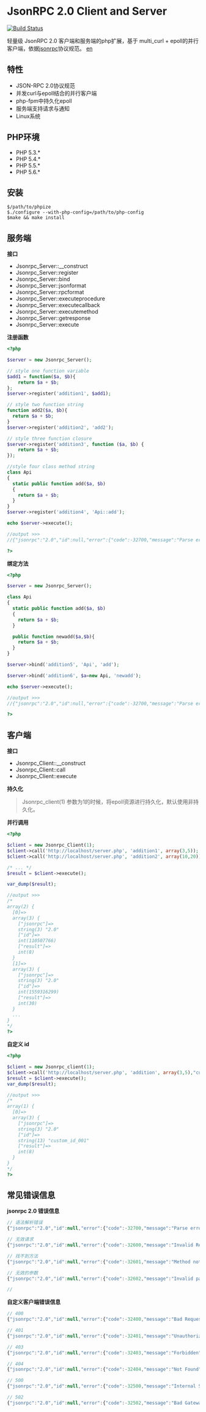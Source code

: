 JsonRPC 2.0 Client and Server
=============================

[![Build Status](https://travis-ci.org/rryqszq4/JsonRPC.svg)](https://travis-ci.org/rryqszq4/JsonRPC)

轻量级 JsonRPC 2.0 客户端和服务端的php扩展，基于 multi_curl + epoll的并行客户端，依据[jsonrpc](http://www.jsonrpc.org/)协议规范。
[en](https://github.com/rryqszq4/JsonRPC/blob/master/README-en.md)

特性
-----------
* JSON-RPC 2.0协议规范
* 并发curl与epoll结合的并行客户端
* php-fpm中持久化epoll
* 服务端支持请求与通知
* Linux系统

PHP环境
-----------
- PHP 5.3.*
- PHP 5.4.* 
- PHP 5.5.* 
- PHP 5.6.* 

安装
-----------
```
$/path/to/phpize
$./configure --with-php-config=/path/to/php-config
$make && make install
```

服务端
-----------
**接口**
- Jsonrpc_Server::__construct
- Jsonrpc_Server::register
- Jsonrpc_Server::bind
- Jsonrpc_Server::jsonformat
- Jsonrpc_Server::rpcformat
- Jsonrpc_Server::executeprocedure
- Jsonrpc_Server::executecallback
- Jsonrpc_Server::executemethod
- Jsonrpc_Server::getresponse
- Jsonrpc_Server::execute

**注册函数**
```php
<?php

$server = new Jsonrpc_Server();

// style one function variable
$add1 = function($a, $b){
	return $a + $b;
};
$server->register('addition1', $add1);

// style two function string
function add2($a, $b){
  return $a + $b;
}
$server->register('addition2', 'add2');

// style three function closure
$server->register('addition3', function ($a, $b) {
    return $a + $b;
});

//style four class method string
class Api 
{
  static public function add($a, $b)
  {
    return $a + $b;
  }
}
$server->register('addition4', 'Api::add');

echo $server->execute();

//output >>>
//{"jsonrpc":"2.0","id":null,"error":{"code":-32700,"message":"Parse error"}}

?>
```

**绑定方法**
```php
<?php

$server = new Jsonrpc_Server();

class Api
{
  static public function add($a, $b)
  {
    return $a + $b;
  }

  public function newadd($a,$b){
    return $a + $b;
  }
}

$server->bind('addition5', 'Api', 'add');

$server->bind('addition6', $a=new Api, 'newadd');

echo $server->execute();

//output >>>
//{"jsonrpc":"2.0","id":null,"error":{"code":-32700,"message":"Parse error"}}

?>

```


客户端
------------
**接口**
- Jsonrpc_Client::__construct
- Jsonrpc_Client::call
- Jsonrpc_Client::execute

**持久化**
> Jsonrpc_client(1) 参数为1的时候，将epoll资源进行持久化，默认使用非持久化。

**并行调用**
```php
<?php

$client = new Jsonrpc_Client(1);
$client->call('http://localhost/server.php', 'addition1', array(3,5));
$client->call('http://localhost/server.php', 'addition2', array(10,20));

/* ... */
$result = $client->execute();

var_dump($result);

//output >>>
/*
array(2) {
  [0]=>
  array(3) {
    ["jsonrpc"]=>
    string(3) "2.0"
    ["id"]=>
    int(110507766)
    ["result"]=>
    int(8)
  }
  [1]=>
  array(3) {
    ["jsonrpc"]=>
    string(3) "2.0"
    ["id"]=>
    int(1559316299)
    ["result"]=>
    int(30)
  }
  ...
}
*/
?>
```
**自定义 id**
```php
<?php

$client = new Jsonrpc_client(1);
$client->call('http://localhost/server.php', 'addition', array(3,5),"custom_id_001");
$result = $client->execute();
var_dump($result);

//output >>>
/*
array(1) {
  [0]=>
  array(3) {
    ["jsonrpc"]=>
    string(3) "2.0"
    ["id"]=>
    string(13) "custom_id_001"
    ["result"]=>
    int(8)
  }
}
*/
?>
```

常见错误信息
--------------
**jsonrpc 2.0 错误信息**
```javascript
// 语法解析错误
{"jsonrpc":"2.0","id":null,"error":{"code":-32700,"message":"Parse error"}}

// 无效请求
{"jsonrpc":"2.0","id":null,"error":{"code":-32600,"message":"Invalid Request"}}

// 找不到方法
{"jsonrpc":"2.0","id":null,"error":{"code":-32601,"message":"Method not found"}}

// 无效的参数
{"jsonrpc":"2.0","id":null,"error":{"code":-32602,"message":"Invalid params"}}

//
```

**自定义客户端错误信息**
```javascript
// 400
{"jsonrpc":"2.0","id":null,"error":{"code":-32400,"message":"Bad Request"}}

// 401
{"jsonrpc":"2.0","id":null,"error":{"code":-32401,"message":"Unauthorized"}}

// 403
{"jsonrpc":"2.0","id":null,"error":{"code":-32403,"message":"Forbidden"}}

// 404
{"jsonrpc":"2.0","id":null,"error":{"code":-32404,"message":"Not Found"}}

// 500
{"jsonrpc":"2.0","id":null,"error":{"code":-32500,"message":"Internal Server Error"}}

// 502
{"jsonrpc":"2.0","id":null,"error":{"code":-32502,"message":"Bad Gateway"}}
```






